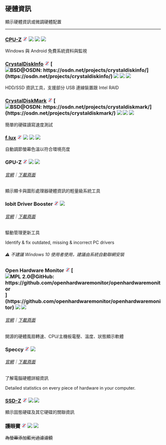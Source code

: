 ## 硬體資訊

顯示硬體資訊或微調硬體配置

---

### [CPU-Z](http://www.cpuid.com/softwares/cpu-z.html) ![](../assets/free.png) ![](../assets/earth-globe.png) ![](../assets/usb.png) ![](../assets/multi_platform.png)

Windows 與 Android 免費系統資料與監視

### [CrystalDiskInfo](http://crystalmark.info/software/CrystalDiskInfo/index-e.html) ![](../assets/free.png) [![](../assets/open-source-icon.png "BSD@OSDN: https://osdn.net/projects/crystaldiskinfo/")](https://osdn.net/projects/crystaldiskinfo/) ![](../assets/earth-globe.png) ![](../assets/usb.png) ![](../assets/windows-store.png)

HDD/SSD 資訊工具，支援部分 USB 連線裝置跟 Intel RAID

### [CrystalDiskMark](http://crystalmark.info/software/CrystalDiskMark/index-e.html) ![](../assets/free.png) [![](../assets/open-source-icon.png "BSD@OSDN: https://osdn.net/projects/crystaldiskmark/")](https://osdn.net/projects/crystaldiskmark/) ![](../assets/earth-globe.png) ![](../assets/usb.png) ![](../assets/windows-store.png)

簡單的硬碟讀寫速度測試

### [f.lux](http://stereopsis.com/flux/) ![](../assets/free.png) ![](../assets/united-states.png) ![](../assets/multi_platform.png) ![](../assets/windows-store.png)

自動調節螢幕色溫以符合環境亮度

### GPU-Z ![](../assets/free.png) ![](../assets/earth-globe.png) ![](../assets/usb.png)

###### [官網](https://www.techpowerup.com/gpuz/)｜[下載頁面](https://www.techpowerup.com/download/techpowerup-gpu-z/#)

顯示顯卡與圖形處理器硬體資訊的輕量級系統工具

### Iobit Driver Booster ![](../assets/free.png) ![](../assets/earth-globe.png)

###### [官網](http://www.iobit.com/en/driver-booster.php)｜[下載頁面](http://download.cnet.com/Driver-Booster/3001-18513_4-75992725.html?hasJs=n&part=dl-)

驅動管理更新工具

Identify & fix outdated, missing & incorrect PC drivers

###### ⚠ 不建議 Windows 10 使用者使用，建議由系統自動聯網安裝

### Open Hardware Monitor ![](../assets/free.png) [![](../assets/open-source-icon.png "MPL 2.0@GitHub: https://github.com/openhardwaremonitor/openhardwaremonitor")](https://github.com/openhardwaremonitor/openhardwaremonitor) ![](../assets/united-states.png) ![](../assets/usb.png)

###### [官網](http://openhardwaremonitor.org/)｜[下載頁面](http://openhardwaremonitor.org/downloads/)

開源的硬體風扇轉速、CPU/主機板電壓、溫度、狀態顯示軟體

### Speccy ![](../assets/free.png) ![](../assets/earth-globe.png)

###### [官網](https://www.piriform.com/speccy)｜[下載頁面](https://www.piriform.com/speccy/download/standard)

了解電腦硬體詳細資訊

Detailed statistics on every piece of hardware in your computer.

### [SSD-Z](http://aezay.dk/aezay/ssdz/) ![](../assets/free.png) ![](../assets/united-states.png) ![](../assets/usb.png)

顯示固態硬碟及其它硬碟的關聯資訊

### ~~護眼寶~~ ![](../assets/free.png) ![](../assets/china.png) ![](../assets/multi_platform.png)

~~為螢幕添加藍光過濾濾鏡~~
